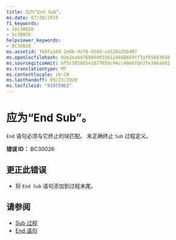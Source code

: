 ```yaml
---
title: 应为“End Sub”。
ms.date: 07/20/2015
f1_keywords:
- vbc30026
- bc30026
helpviewer_keywords:
- BC30026
ms.assetid: f60fa169-2e6b-4cf8-93dd-ce520a35b497
ms.openlocfilehash: 83e2eab476066d65561248a8669ff3af85683658
ms.sourcegitcommit: bf5c5850654187705bc94cc40ebfb62fe346ab02
ms.translationtype: MT
ms.contentlocale: zh-CN
ms.lasthandoff: 09/23/2020
ms.locfileid: "91075962"
---
```

# <a name="end-sub-expected"></a>应为“End Sub”。

`End` 语句必须与它终止的块匹配。 未正确终止 `Sub` 过程定义。  
  
 **错误 ID：** BC30026  
  
## <a name="to-correct-this-error"></a>更正此错误  
  
- 将 `End Sub` 语句添加到过程末尾。  
  
## <a name="see-also"></a>请参阅

- [Sub 过程](../programming-guide/language-features/procedures/sub-procedures.md)
- [End 语句](../language-reference/statements/end-statement.md)
